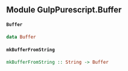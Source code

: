 ## Module GulpPurescript.Buffer

#### `Buffer`

``` purescript
data Buffer
```

#### `mkBufferFromString`

``` purescript
mkBufferFromString :: String -> Buffer
```



